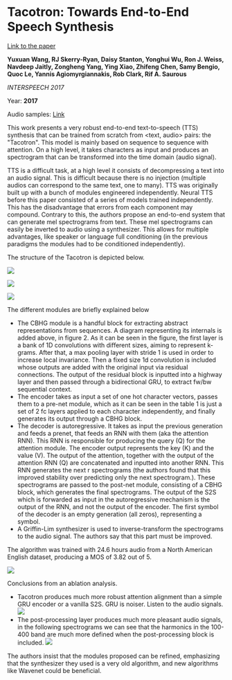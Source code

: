 # Tacotron: Towards End-to-End Speech Synthesis

[Link to the paper](https://arxiv.org/abs/1703.10135)

**Yuxuan Wang, RJ Skerry-Ryan, Daisy Stanton, Yonghui Wu, Ron J. Weiss, Navdeep Jaitly, Zongheng Yang, Ying Xiao, Zhifeng Chen, Samy Bengio, Quoc Le, Yannis Agiomyrgiannakis, Rob Clark, Rif A. Saurous**

*INTERSPEECH 2017*

Year: **2017**

Audio samples: [Link](https://google.github.io/tacotron/publications/tacotron/index.html)

This work presents a very robust end-to-end text-to-speech (TTS) synthesis that can be trained from scratch from <text, audio> pairs: the "Tacotron". This model is mainly based on sequence to sequence with attention. On a high level, it takes characters as input and produces an spectrogram that can be transformed into the time domain (audio signal).

TTS is a difficult task, at a high level it consists of decompressing a text into an audio signal. This is difficult because there is no injection (multiple audios can correspond to the same text, one to many). TTS was originally built up with a bunch of modules engineered independently. Neural TTS before this paper consisted of a series of models trained independently. This has the disadvantage that errors from each component may compound. Contrary to this, the authors propose an end-to-end system that can generate mel spectrograms from text. These mel spectrograms can easily be inverted to audio using a synthesizer. This allows for multiple advantages, like speaker or language full conditioning (in the previous paradigms the modules had to be conditioned independently).

The structure of the Tacotron is depicted below.

![](wang2017/architecture.png)

![](wang2017/hp.png)

![](wang2017/cbhg.png)

The different modules are briefly explained below
- The CBHG module is a handful block for extracting abstract representations from sequences. A diagram representing its internals is added above, in figure 2. As it can be seen in the figure, the first layer is a bank of 1D convolutions with different sizes, aiming to represent k-grams. After that, a max pooling layer with stride 1 is used in order to increase local invariance. Then a fixed size 1d convolution is included whose outputs are added with the original input via residual connections. The output of the residual block is inputted into a highway layer and then passed through a bidirectional GRU, to extract fw/bw sequential context.
- The encoder takes as input a set of one hot character vectors, passes them to a pre-net module, which as it can be seen in the table 1 is just a set of 2 fc layers applied to each character independently, and finally generates its output through a CBHG block.
- The decoder is autoregressive. It takes as input the previous generation and feeds a prenet, that feeds an RNN with them (aka the attention RNN). This RNN is responsible for producing the query (Q) for the attention module. The encoder output represents the key (K) and the value (V). The output of the attention, together with the output of the attention RNN (Q) are concatenated and inputted into another RNN. This RNN generates the next r spectrograms (the authors found that this improved stability over predicting only the next spectrogram.). These spectrograms are passed to the post-net module, consisting of a CBHG block, which generates the final spectrograms. The output of the S2S which is forwarded as input in the autoregressive mechanism is the output of the RNN, and not the output of the encoder. The first symbol of the decoder is an empty generation (all zeros), representing a <GO> symbol.
- A Griffin-Lim synthesizer is used to inverse-transform the spectrograms to the audio signal. The authors say that this part must be improved.


The algorithm was trained with 24.6 hours audio from a North American English dataset, producing a MOS of 3.82 out of 5.

![](wang2017/mos.png)

Conclusions from an ablation analysis.
- Tacotron produces much more robust attention alignment than a simple GRU encoder or a vanilla S2S. GRU is noiser. Listen to the audio signals.
![](wang2017/attention_alignment.png)
- The post-processing layer produces much more pleasant audio signals, in the following spectrograms we can see that the harmonics in the 100-400 band are much more defined when the post-processing block is included.
![](wang2017/spectrograms.png)

The authors insist that the modules proposed can be refined, emphasizing that the synthesizer they used is a very old algorithm, and new algorithms like Wavenet could be beneficial.